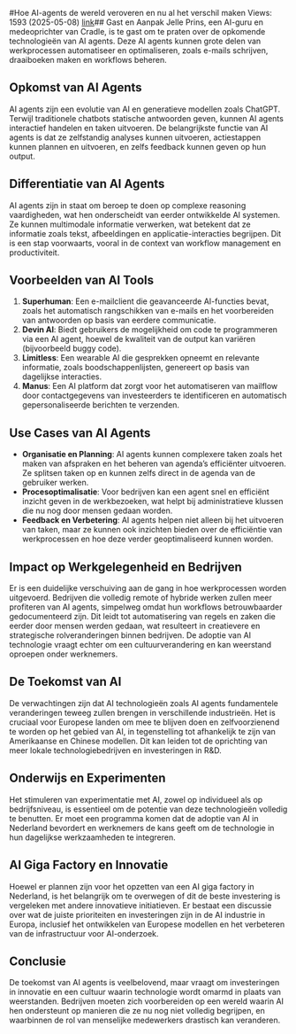 #Hoe AI-agents de wereld veroveren en nu al het verschil maken
 Views: 1593 (2025-05-08) [link](https://www.youtube.com/watch?v=1mK1CZ5d_io)## Gast en Aanpak
Jelle Prins, een AI-guru en medeoprichter van Cradle, is te gast om te praten over de opkomende technologieën van AI agents. Deze AI agents kunnen grote delen van werkprocessen automatiseer en optimaliseren, zoals e-mails schrijven, draaiboeken maken en workflows beheren.

## Opkomst van AI Agents
AI agents zijn een evolutie van AI en generatieve modellen zoals ChatGPT. Terwijl traditionele chatbots statische antwoorden geven, kunnen AI agents interactief handelen en taken uitvoeren. De belangrijkste functie van AI agents is dat ze zelfstandig analyses kunnen uitvoeren, actiestappen kunnen plannen en uitvoeren, en zelfs feedback kunnen geven op hun output.

## Differentiatie van AI Agents
AI agents zijn in staat om beroep te doen op complexe reasoning vaardigheden, wat hen onderscheidt van eerder ontwikkelde AI systemen. Ze kunnen multimodale informatie verwerken, wat betekent dat ze informatie zoals tekst, afbeeldingen en applicatie-interacties begrijpen. Dit is een stap voorwaarts, vooral in de context van workflow management en productiviteit.

## Voorbeelden van AI Tools
1. **Superhuman**: Een e-mailclient die geavanceerde AI-functies bevat, zoals het automatisch rangschikken van e-mails en het voorbereiden van antwoorden op basis van eerdere communicatie.
2. **Devin AI**: Biedt gebruikers de mogelijkheid om code te programmeren via een AI agent, hoewel de kwaliteit van de output kan variëren (bijvoorbeeld buggy code).
3. **Limitless**: Een wearable AI die gesprekken opneemt en relevante informatie, zoals boodschappenlijsten, genereert op basis van dagelijkse interacties.
4. **Manus**: Een AI platform dat zorgt voor het automatiseren van mailflow door contactgegevens van investeerders te identificeren en automatisch gepersonaliseerde berichten te verzenden.

## Use Cases van AI Agents
- **Organisatie en Planning**: AI agents kunnen complexere taken zoals het maken van afspraken en het beheren van agenda’s efficiënter uitvoeren. Ze splitsen taken op en kunnen zelfs direct in de agenda van de gebruiker werken.
- **Procesoptimalisatie**: Voor bedrijven kan een agent snel en efficiënt inzicht geven in de werkbezoeken, wat helpt bij administratieve klussen die nu nog door mensen gedaan worden.
- **Feedback en Verbetering**: AI agents helpen niet alleen bij het uitvoeren van taken, maar ze kunnen ook inzichten bieden over de efficiëntie van werkprocessen en hoe deze verder geoptimaliseerd kunnen worden.

## Impact op Werkgelegenheid en Bedrijven
Er is een duidelijke verschuiving aan de gang in hoe werkprocessen worden uitgevoerd. Bedrijven die volledig remote of hybride werken zullen meer profiteren van AI agents, simpelweg omdat hun workflows betrouwbaarder gedocumenteerd zijn. Dit leidt tot automatisering van regels en zaken die eerder door mensen werden gedaan, wat resulteert in creatievere en strategische rolveranderingen binnen bedrijven. De adoptie van AI technologie vraagt echter om een cultuurverandering en kan weerstand oproepen onder werknemers.

## De Toekomst van AI
De verwachtingen zijn dat AI technologieën zoals AI agents fundamentele veranderingen teweeg zullen brengen in verschillende industrieën. Het is cruciaal voor Europese landen om mee te blijven doen en zelfvoorzienend te worden op het gebied van AI, in tegenstelling tot afhankelijk te zijn van Amerikaanse en Chinese modellen. Dit kan leiden tot de oprichting van meer lokale technologiebedrijven en investeringen in R&D.

## Onderwijs en Experimenten
Het stimuleren van experimentatie met AI, zowel op individueel als op bedrijfsniveau, is essentieel om de potentie van deze technologieën volledig te benutten. Er moet een programma komen dat de adoptie van AI in Nederland bevordert en werknemers de kans geeft om de technologie in hun dagelijkse werkzaamheden te integreren.

## AI Giga Factory en Innovatie
Hoewel er plannen zijn voor het opzetten van een AI giga factory in Nederland, is het belangrijk om te overwegen of dit de beste investering is vergeleken met andere innovatieve initiatieven. Er bestaat een discussie over wat de juiste prioriteiten en investeringen zijn in de AI industrie in Europa, inclusief het ontwikkelen van Europese modellen en het verbeteren van de infrastructuur voor AI-onderzoek.

## Conclusie
De toekomst van AI agents is veelbelovend, maar vraagt om investeringen in innovatie en een cultuur waarin technologie wordt omarmd in plaats van weerstanden. Bedrijven moeten zich voorbereiden op een wereld waarin AI hen ondersteunt op manieren die ze nu nog niet volledig begrijpen, en waarbinnen de rol van menselijke medewerkers drastisch kan veranderen.